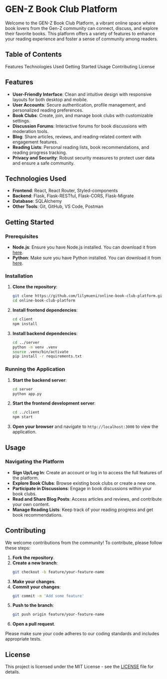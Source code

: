 # GEN-Z Book Club Platform

Welcome to the GEN-Z Book Club Platform, a vibrant online space where book lovers from the Gen-Z community can connect, discuss, and explore their favorite books. This platform offers a variety of features to enhance your reading experience and foster a sense of community among readers.

## Table of Contents
Features
Technologies Used
Getting Started
Usage
Contributing
License

## Features
- **User-Friendly Interface**: Clean and intuitive design with responsive layouts for both desktop and mobile.
- **User Accounts**: Secure authentication, profile management, and personalized reading preferences.
- **Book Clubs**: Create, join, and manage book clubs with customizable settings.
- **Discussion Forums**: Interactive forums for book discussions with moderation tools.
- **Blog**: Share articles, reviews, and reading-related content with engagement features.
- **Reading Lists**: Personal reading lists, book recommendations, and reading progress tracking.
- **Privacy and Security**: Robust security measures to protect user data and ensure a safe community.

## Technologies Used
- **Frontend**: React, React Router, Styled-components
- **Backend**: Flask, Flask-RESTful, Flask-CORS, Flask-Migrate
- **Database**: SQLAlchemy
- **Other Tools**: Git, GitHub, VS Code, Postman

## Getting Started

### Prerequisites
- **Node.js**: Ensure you have Node.js installed. You can download it from [here](https://nodejs.org/).
- **Python**: Make sure you have Python installed. You can download it from [here](https://www.python.org/downloads/).

### Installation

1. **Clone the repository**:
   ```bash
   git clone https://github.com/lilymueni/online-book-club-platform.git 
   cd online-book-club-platform
   ```

2. **Install frontend dependencies**:
   ```bash
   cd client
   npm install
   ```

3. **Install backend dependencies**:
   ```bash
   cd ../server
   python -m venv .venv
   source .venv/bin/activate
   pip install -r requirements.txt
   ```

### Running the Application

1. **Start the backend server**:
   ```bash
   cd server
   python app.py
   ```

2. **Start the frontend development server**:
   ```bash
   cd ../client
   npm start
   ```

3. **Open your browser** and navigate to `http://localhost:3000` to view the application.

## Usage

### Navigating the Platform
- **Sign Up/Log In**: Create an account or log in to access the full features of the platform.
- **Explore Book Clubs**: Browse existing book clubs or create a new one.
- **Participate in Discussions**: Engage in book discussions within your book clubs.
- **Read and Share Blog Posts**: Access articles and reviews, and contribute your own content.
- **Manage Reading Lists**: Keep track of your reading progress and get book recommendations.

## Contributing

We welcome contributions from the community! To contribute, please follow these steps:

1. **Fork the repository**.
2. **Create a new branch**:
   ```bash
   git checkout -b feature/your-feature-name
   ```
3. **Make your changes**.
4. **Commit your changes**:
   ```bash
   git commit -m 'Add some feature'
   ```
5. **Push to the branch**:
   ```bash
   git push origin feature/your-feature-name
   ```
6. **Open a pull request**.

Please make sure your code adheres to our coding standards and includes appropriate tests.

## License

This project is licensed under the MIT License - see the [LICENSE](LICENSE) file for details.